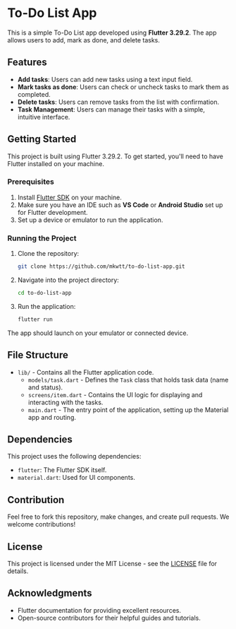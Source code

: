 # To-Do List App

This is a simple To-Do List app developed using **Flutter 3.29.2**. The app allows users to add, mark as done, and delete tasks.

## Features

- **Add tasks**: Users can add new tasks using a text input field.
- **Mark tasks as done**: Users can check or uncheck tasks to mark them as completed.
- **Delete tasks**: Users can remove tasks from the list with confirmation.
- **Task Management**: Users can manage their tasks with a simple, intuitive interface.

## Getting Started

This project is built using Flutter 3.29.2. To get started, you'll need to have Flutter installed on your machine.

### Prerequisites

1. Install [Flutter SDK](https://flutter.dev/docs/get-started/install) on your machine.
2. Make sure you have an IDE such as **VS Code** or **Android Studio** set up for Flutter development.
3. Set up a device or emulator to run the application.

### Running the Project

1. Clone the repository:

   ```bash
   git clone https://github.com/mkwtt/to-do-list-app.git
   ```

2. Navigate into the project directory:

   ```bash
   cd to-do-list-app
   ```

3. Run the application:

   ```bash
   flutter run
   ```

The app should launch on your emulator or connected device.

## File Structure

- `lib/` - Contains all the Flutter application code.
  - `models/task.dart` - Defines the `Task` class that holds task data (name and status).
  - `screens/item.dart` - Contains the UI logic for displaying and interacting with the tasks.
  - `main.dart` - The entry point of the application, setting up the Material app and routing.

## Dependencies

This project uses the following dependencies:

- `flutter`: The Flutter SDK itself.
- `material.dart`: Used for UI components.

## Contribution

Feel free to fork this repository, make changes, and create pull requests. We welcome contributions!

## License

This project is licensed under the MIT License - see the [LICENSE](LICENSE) file for details.

## Acknowledgments

- Flutter documentation for providing excellent resources.
- Open-source contributors for their helpful guides and tutorials.
